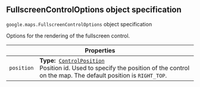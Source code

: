 <h2 id="FullscreenControlOptions"> FullscreenControlOptions object specification </h2><p>
<code><span itemprop="path">google.maps</span>.<span itemprop="name">FullscreenControlOptions</span></code>
object specification
</p><p>Options for the rendering of the fullscreen control.</p><div class="devsite-table-wrapper"><table class="properties responsive" summary="record FullscreenControlOptions - Properties">
<thead>
<tr><th colspan="2">Properties</th>
</tr></thead>
<tbody>
<tr>
<td><code><span>position</span></code></td>
<td><div><strong>Type:</strong>&nbsp; <code><a href="https://github.com/amenadiel/google-maps-documentation/blob/master/docs/ControlPosition.md">ControlPosition</a></code></div>
<div class="desc">Position id. Used to specify the position of the control on the map. The default position is <code>RIGHT_TOP</code>.</div></td>
</tr>
</tbody>
</table></div>